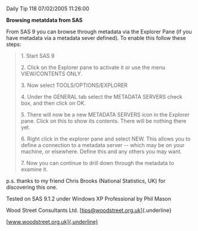 Daily Tip 118 07/02/2005 11:26:00

**Browsing metatdata from SAS**

From SAS 9 you can browse through metadata via the Explorer Pane (if you
have metadata via a metadata sever defined). To enable this follow these
steps:

> 1\. Start SAS 9
>
> 2\. Click on the Explorer pane to activate it or use the menu
> VIEW/CONTENTS ONLY.
>
> 3\. Now select TOOLS/OPTIONS/EXPLORER
>
> 4\. Under the GENERAL tab select the METADATA SERVERS check box, and
> then click on OK.
>
> 5\. There will now be a new METADATA SERVERS icon in the Explorer
> pane. Click on this to show its contents. There will be nothing there
> yet.
>
> 6\. Right click in the explorer pane and select NEW. This allows you
> to define a connection to a metadata server -- which may be on your
> machine, or elsewhere. Define this and any others you may want.
>
> 7\. Now you can continue to drill down through the metadata to examine
> it.

p.s. thanks to my friend Chris Brooks (National Statistics, UK) for
discovering this one.

Tested on SAS 9.1.2 under Windows XP Professional by Phil Mason

Wood Street Consultants Ltd. [tips@woodstreet.org.uk]{.underline}

[www.woodstreet.org.uk]{.underline}
